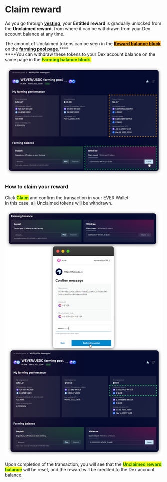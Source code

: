 # Claim reward

As you go through [**vesting**](../concepts/vesting.md), your **Entitled reward** is gradually unlocked from the **Unclaimed reward**, from where it can be withdrawn from your Dex account balance at any time.

The amount of Unclaimed tokens can be seen in the [<mark style="background-color:orange;">**Reward balance block**</mark>](../interface/farm-page-user/farming-perfomance-and-balances.md) on the [**farming pool page.**](../interface/farm-page-user/)\*\*\*\*\
\*\*\*\*You can withdraw these tokens to your Dex account balance on the same page in the <mark style="color:green;">**Farming balance block**</mark><mark style="color:green;">.</mark>

![](<../../../.gitbook/assets/image (87).png>)

### How to claim your reward

Сlick <mark style="color:green;">**Claim**</mark> and confirm the transaction in your EVER Wallet.\
In this case, all Unclaimed tokens will be withdrawn.

![](<../../../.gitbook/assets/image (93).png>)

Upon completion of the transaction, you will see that the <mark style="color:green;">**Unclaimed reward balance**</mark> will be reset, and the reward will be credited to the Dex account balance.
